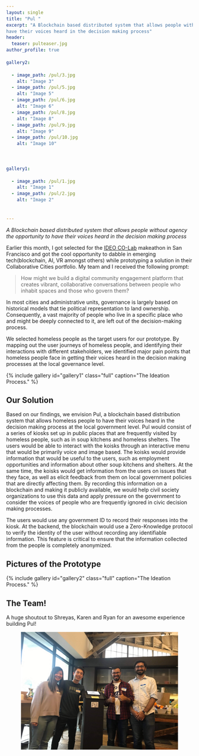 ```yaml
---
layout: single
title: "Pul "
excerpt: "A Blockchain based distributed system that allows people without agency the opportunity to 
have their voices heard in the decision making process"
header:
  teaser: pulteaser.jpg
author_profile: true 

gallery2:

  - image_path: /pul/3.jpg
    alt: "Image 3"
  - image_path: /pul/5.jpg
    alt: "Image 5"
  - image_path: /pul/6.jpg
    alt: "Image 6"
  - image_path: /pul/8.jpg
    alt: "Image 8"
  - image_path: /pul/9.jpg
    alt: "Image 9"
  - image_path: /pul/10.jpg
    alt: "Image 10"
  
  
  
gallery1:

  - image_path: /pul/1.jpg
    alt: "Image 1"
  - image_path: /pul/2.jpg
    alt: "Image 2"
 

---
```

*A Blockchain based distributed system that allows people without agency the opportunity to 
have their voices heard in the decision making process*


Earlier this month, I got selected for the [IDEO CO-Lab](https://www.ideocolab.com/) makeathon in San Francisco and got the 
cool opportunity to dabble in emerging tech(blockchain, AI, VR amongst others) 
while prototyping a solution in their Collaborative Cities portfolio. My team and 
I received the following prompt: 

> How might we build a digital community engagement platform that creates vibrant, 
collaborative conversations between people who inhabit spaces and those who
govern them? 

In most cities and administrative units, governance is largely based on historical models
that tie political representation to land ownership. Consequently, a vast majority 
of people who live in a specific place who and might be deeply connected to it, are left 
out of the decision-making process. 

We selected homeless people as the target users for our prototype. By mapping 
out the user journeys of homeless people, and identifying their interactions 
with different stakeholders, we identified major pain points that 
homeless people face in getting their voices heard in the decision making processes
at the local governance level. 


{% include gallery id="gallery1" class="full" caption="The Ideation Process." %}

## Our Solution 

Based on our findings, we envision Pul, a blockchain based distribution system that 
allows homeless people to have their voices heard in the decision making process 
at the local government level. Pul would consist of a series of kiosks set up 
in public places that are frequently visited by homeless people, such as in 
soup kitchens and homeless shelters. The users would be able to interact with 
the koisks through an interactive menu that would be primarily voice and image based.
The koisks would provide information that would be useful to the users, such as 
employment opportunities and information about other soup kitchens and shelters. 
At the same time, the koisks would get information from the users on issues
that they face, as well as elicit feedback from them on local government policies
that are directly affecting them. By recording this information on a blockchain
and making it publicly available, we would help civil society organizations
to use this data and apply pressure on the government to consider the voices of
people who are frequently ignored in civic decision making processes. 

The users would use any government ID to record their responses into the kiosk.
At the backend, the blockchain would use a Zero-Knowledge protocol to 
verify the identity of the user without recording any identifiable information.
This feature is critical to ensure that the information collected from the 
people is completely anonymized. 

## Pictures of the Prototype 


{% include gallery id="gallery2" class="full" caption="The Ideation Process." %}

## The Team! 

A huge shoutout to Shreyas, Karen and Ryan for an awesome experience building
Pul! 
<figure>
  <img src="/images/pul/14.jpg" alt="The Awesome Pul Team!">
</figure> 
